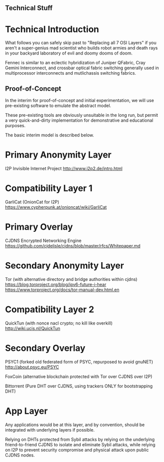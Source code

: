Technical Stuff
---------------


Technical Introduction
======================

What follows you can safely skip past to "Replacing all 7 OSI Layers" if you aren't
a super-genius mad scientist who builds robot armies and death rays in your backyard 
laboratory of evil and doomy dooms of doom.

Fennec is similar to an eclectic hybridization of Juniper QFabric, Cray Gemini Interconnect, 
and crossbar optical fabric switching generally used in multiprocessor interconnects
and mutlichassis switching fabrics.



Proof-of-Concept
----------------

In the interim for proof-of-concept and initial experimentation, we will use pre-existing software
to emulate the abstract model.

These pre-existing tools are obviously unsuitable in the long run, but permit a very quick-and-dirty
implementation for demonstrative and educational purposes.

The basic interim model is described below.


Primary Anonymity Layer
=======================

I2P Invisible Internet Project
http://www.i2p2.de/intro.html


Compatibility Layer 1
=====================

GarliCat (OnionCat for I2P)
https://www.cypherpunk.at/onioncat/wiki/GarliCat


Primary Overlay
===============

CJDNS Encrypted Networking Engine
https://github.com/cjdelisle/cjdns/blob/master/rfcs/Whitepaper.md


Secondary Anonymity Layer
=========================

Tor (with alternative directory and bridge authorities within cjdns)
https://blog.torproject.org/blog/ipv6-future-i-hear
https://www.torproject.org/docs/tor-manual-dev.html.en


Compatibility Layer 2
=====================

QuickTun (with nonce nacl crypto; no kill like overkill)
http://wiki.ucis.nl/QuickTun


Secondary Overlay
=================

PSYC1 (forked old federated form of PSYC, repurposed to avoid gnuNET)
http://about.psyc.eu/PSYC

FoxCoin (alternative blockchain protected with Tor over CJDNS over I2P)

Bittorrent (Pure DHT over CJDNS, using trackers ONLY for bootstrapping DHT)


App Layer
=========

Any applications would be at this layer, and by convention, should be integrated
with underlying layers if possible.

Relying on DHTs protected from Sybil attacks by relying on the underlying 
friend-to-friend CJDNS to isolate and eliminate Sybil attacks, while relying on
I2P to prevent security compromise and physical attack upon public CJDNS nodes.
